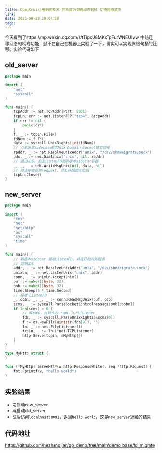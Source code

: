 ```yaml
---
title: OpenKruise用到的技术 网络监听句柄动态转移 切换网络监听
link:
date: 2021-08-28 20:04:58
tags:
---
```


今天看到了https://mp.weixin.qq.com/s/tTipcU8MKxTpFurWNEUIww 中热迁移网络句柄的功能，忍不住自己在机器上实验了一下，确实可以实现网络句柄的迁移。实验代码如下

## old_server

```go
package main

import (
	"net"
	"syscall"
)

func main() {
	tcpAddr := net.TCPAddr{Port: 8001}
	tcpLn, err := net.ListenTCP("tcp4", &tcpAddr)
	if err != nil {
		panic(err)
	}
	f, _ := tcpLn.File()
	fdNum := f.Fd()
	data := syscall.UnixRights(int(fdNum))
	// 与新版本sidecar通过Unix Domain Socket建立链接
	raddr, _ := net.ResolveUnixAddr("unix", "/dev/shm/migrate.sock")
	uds, _ := net.DialUnix("unix", nil, raddr)
	// 通过UDS，发送ListenFD到新版本sidecar容器
	_, _, _ = uds.WriteMsgUnix(nil, data, nil)
	// 停止接收新的request，并且开始排水阶段
	tcpLn.Close()
}
```

## new_server

```go
package main

import (
	"fmt"
	"net"
	"net/http"
	"os"
	"syscall"
	"time"
)

func main() {
	// 新版本sidecar 接收ListenFD，并且开始对外服务
	// 监听UDS
	addr, _ := net.ResolveUnixAddr("unix", "/dev/shm/migrate.sock")
	unixLn, _ := net.ListenUnix("unix", addr)
	conn, _ := unixLn.AcceptUnix()
	buf := make([]byte, 32)
	oob := make([]byte, 32)
	time.Sleep(5 * time.Second)
	// 接收 ListenFD
	_, oobn, _, _, _ := conn.ReadMsgUnix(buf, oob)
	scms, _ := syscall.ParseSocketControlMessage(oob[:oobn])
	if len(scms) > 0 {
		// 解析FD，并转化为 *net.TCPListener
		fds, _ := syscall.ParseUnixRights(&scms[0])
		f := os.NewFile(uintptr(fds[0]), "")
		ln, _ := net.FileListener(f)
		tcpLn, _ := ln.(*net.TCPListener)
		http.Serve(tcpLn, &MyHttp{})
	}
}

type MyHttp struct {
}

func (*MyHttp) ServeHTTP(w http.ResponseWriter, req *http.Request) {
	fmt.Fprintf(w, "hello world")
}
```

## 实验结果

- 先启动new_server
- 再启动old_server
- 然后访问`localhost:8001`，返回`hello world`，这是`new_server`返回的结果

## 代码地址

https://github.com/hezhangjian/go_demo/tree/main/demo_base/fd_migrate
